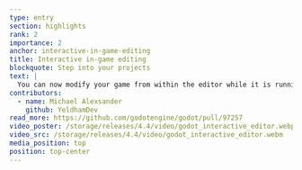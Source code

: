 ```yaml
---
type: entry
section: highlights
rank: 2
importance: 2
anchor: interactive-in-game-editing
title: Interactive in-game editing
blockquote: Step into your projects
text: |
  You can now modify your game from within the editor while it is running or paused. This includes clicking on elements within the scene, allowing you to explore your game worlds in ways not possible before.
contributors:
  - name: Michael Alexsander
    github: YeldhamDev
read_more: https://github.com/godotengine/godot/pull/97257
video_poster: /storage/releases/4.4/video/godot_interactive_editor.webp
video_src: /storage/releases/4.4/video/godot_interactive_editor.webm
media_position: top
position: top-center
---
```

